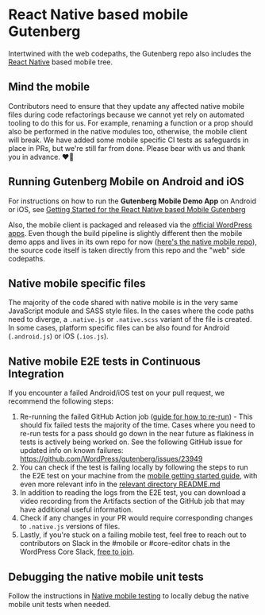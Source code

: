 # React Native based mobile Gutenberg

Intertwined with the web codepaths, the Gutenberg repo also includes the [React Native](https://facebook.github.io/react-native/) based mobile tree.

## Mind the mobile

Contributors need to ensure that they update any affected native mobile files during code refactorings because we cannot yet rely on automated tooling to do this for us. For example, renaming a function or a prop should also be performed in the native modules too, otherwise, the mobile client will break. We have added some mobile specific CI tests as safeguards in place in PRs, but we're still far from done. Please bear with us and thank you in advance. ❤️🙇‍

## Running Gutenberg Mobile on Android and iOS

For instructions on how to run the **Gutenberg Mobile Demo App** on Android or iOS, see [Getting Started for the React Native based Mobile Gutenberg](/docs/contributors/code/getting-started-native-mobile.md)

Also, the mobile client is packaged and released via the [official WordPress apps](https://wordpress.org/mobile/). Even though the build pipeline is slightly different then the mobile demo apps and lives in its own repo for now ([here's the native mobile repo](https://github.com/wordpress-mobile/gutenberg-mobile)), the source code itself is taken directly from this repo and the "web" side codepaths.

## Native mobile specific files

The majority of the code shared with native mobile is in the very same JavaScript module and SASS style files. In the cases where the code paths need to diverge, a `.native.js` or `.native.scss` variant of the file is created. In some cases, platform specific files can be also found for Android (`.android.js`) or iOS (`.ios.js`).

## Native mobile E2E tests in Continuous Integration

If you encounter a failed Android/iOS test on your pull request, we recommend the following steps:

1. Re-running the failed GitHub Action job ([guide for how to re-run](https://docs.github.com/en/actions/configuring-and-managing-workflows/managing-a-workflow-run#viewing-your-workflow-history)) - This should fix failed tests the majority of the time. Cases where you need to re-run tests for a pass should go down in the near future as flakiness in tests is actively being worked on. See the following GitHub issue for updated info on known failures: https://github.com/WordPress/gutenberg/issues/23949
2. You can check if the test is failing locally by following the steps to run the E2E test on your machine from the [mobile getting started guide](/docs/contributors/code/getting-started-with-code-contribution-native-mobile.md#ui-tests), with even more relevant info in the [relevant directory README.md](https://github.com/WordPress/gutenberg/tree/HEAD/packages/react-native-editor/__device-tests__#running-the-tests-locally)
3. In addition to reading the logs from the E2E test, you can download a video recording from the Artifacts section of the GitHub job that may have additional useful information.
4. Check if any changes in your PR would require corresponding changes to `.native.js` versions of files.
5. Lastly, if you're stuck on a failing mobile test, feel free to reach out to contributors on Slack in the #mobile or #core-editor chats in the WordPress Core Slack, [free to join](https://make.wordpress.org/chat/).

## Debugging the native mobile unit tests

Follow the instructions in [Native mobile testing](/docs/contributors/code/testing-overview.md#native-mobile-testing) to locally debug the native mobile unit tests when needed.
